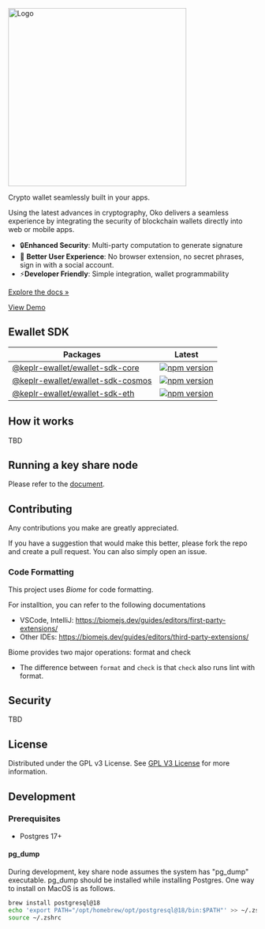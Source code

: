 <a href="https://demo.oko.app/">
  <picture>
    <source media="(prefers-color-scheme: light)" srcset="https://keplr-ewallet.s3.ap-northeast-2.amazonaws.com/icons/product_logo.svg">
    <source media="(prefers-color-scheme: dark)" srcset="https://keplr-ewallet.s3.ap-northeast-2.amazonaws.com/icons/product_logo_dark.svg">
    <img src="https://keplr-ewallet.s3.ap-northeast-2.amazonaws.com/icons/product_logo.svg" alt="Logo"
    style="width: 361px; height: auto;">
  </picture>
</a>

Crypto wallet seamlessly built in your apps.

Using the latest advances in cryptography, Oko delivers a seamless
experience by integrating the security of blockchain wallets directly into web
or mobile apps.

- 🔒**Enhanced Security**: Multi-party computation to generate signature
- 🚀 **Better User Experience**: No browser extension, no secret phrases, sign
  in with a social account.
- ⚡**Developer Friendly**: Simple integration, wallet programmability

[Explore the docs »](https://docs.oko.app)

[View Demo](https://demo.oko.app)

## Ewallet SDK

| Packages                                                    | Latest                                                                                                                                                |
| ----------------------------------------------------------- | ----------------------------------------------------------------------------------------------------------------------------------------------------- |
| [@keplr-ewallet/ewallet-sdk-core](sdk/ewallet_sdk_core)     | [![npm version](https://img.shields.io/npm/v/@keplr-ewallet/ewallet-sdk-core.svg)](https://www.npmjs.com/package/@keplr-ewallet/ewallet-sdk-core)     |
| [@keplr-ewallet/ewallet-sdk-cosmos](sdk/ewallet_sdk_cosmos) | [![npm version](https://img.shields.io/npm/v/@keplr-ewallet/ewallet-sdk-cosmos.svg)](https://www.npmjs.com/package/@keplr-ewallet/ewallet-sdk-cosmos) |
| [@keplr-ewallet/ewallet-sdk-eth](sdk/ewallet_sdk_eth)       | [![npm version](https://img.shields.io/npm/v/@keplr-ewallet/ewallet-sdk-eth.svg)](https://www.npmjs.com/package/@keplr-ewallet/ewallet-sdk-eth)       |

## How it works

TBD

## Running a key share node

Please refer to the
[document](https://github.com/chainapsis/ewallet/blob/main/documentation/key_share_node.md).

## Contributing

Any contributions you make are greatly appreciated.

If you have a suggestion that would make this better, please fork the repo and
create a pull request. You can also simply open an issue.

### Code Formatting

This project uses _Biome_ for code formatting.

For installtion, you can refer to the following documentations

- VSCode, IntelliJ: https://biomejs.dev/guides/editors/first-party-extensions/
- Other IDEs: https://biomejs.dev/guides/editors/third-party-extensions/

Biome provides two major operations: format and check

- The difference between `format` and `check` is that `check` also runs lint
  with format.

## Security

TBD

## License

Distributed under the GPL v3 License. See
[GPL V3 License](https://opensource.org/license/gpl-3-0) for more information.

## Development

### Prerequisites

- Postgres 17+

#### pg_dump

During development, key share node assumes the system has "pg_dump" executable.
pg_dump should be installed while installing Postgres. One way to install on
MacOS is as follows.

```sh
brew install postgresql@18
echo 'export PATH="/opt/homebrew/opt/postgresql@18/bin:$PATH"' >> ~/.zshrc
source ~/.zshrc
```
